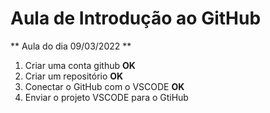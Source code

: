 # Aula de Introdução ao GitHub

** Aula do dia 09/03/2022 **
1. Criar uma conta github **OK**
2. Criar um repositório **OK**
3. Conectar o GitHub com o VSCODE **OK**
4. Enviar o projeto VSCODE para o GtiHub
